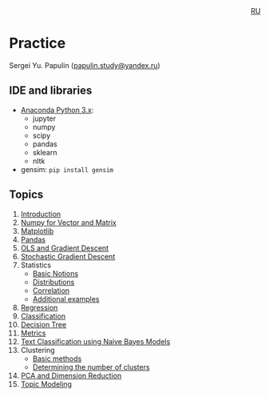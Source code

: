<div align=right><a href="README.md">RU</a></div>

# Practice

Sergei Yu. Papulin (papulin.study@yandex.ru)

## IDE and libraries

- [Anaconda Python 3.x](https://www.anaconda.com/distribution/):
    - jupyter
    - numpy
    - scipy
    - pandas
    - sklearn
    - nltk
- gensim: `pip install gensim`

## Topics

1. [Introduction](notebooks/C1_Intro.ipynb)
2. [Numpy for Vector and Matrix](notebooks/C2_Numpy.ipynb)
3. [Matplotlib](notebooks/C2_Matplotlib.ipynb)
4. [Pandas](notebooks/C2_Pandas.ipynb)
5. [OLS and Gradient Descent](notebooks/C3_GD.ipynb)
6. [Stochastic Gradient Descent](notebooks/C3_SGD.ipynb)
7. Statistics
    - [Basic Notions](notebooks/C4_Distributions.ipynb)
    - [Distributions](notebooks/C4_Distributions.ipynb)
    - [Correlation](notebooks/C4_Correlation.ipynb)
    - [Additional examples](notebooks/C4_Statistics_Examples.ipynb)
8. [Regression](notebooks/C5_Regression.ipynb)
9. [Classification](notebooks/C5_Classification.ipynb)
10. [Decision Tree](notebooks/C5_DT.ipynb)
11. [Metrics](notebooks/C6_Metrics.ipynb)
12. [Text Classification using Naive Bayes Models](notebooks/C7_Text_Classification.ipynb)
13. Clustering
    - [Basic methods](notebooks/C8_Clustering.ipynb)
    - [Determining the number of clusters ](notebooks/C8_Number_of_Clusters.ipynb)
14. [PCA and Dimension Reduction](notebooks/C8_PCA.ipynb)
15. [Topic Modeling](notebooks/C9_Topic_Modeling.ipynb)